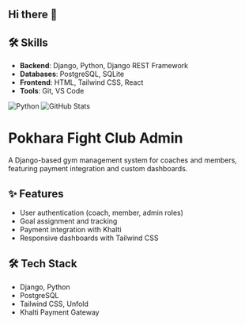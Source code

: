 ## Hi there 👋
## 🛠️ Skills
- **Backend**: Django, Python, Django REST Framework
- **Databases**: PostgreSQL, SQLite
- **Frontend**: HTML, Tailwind CSS, React
- **Tools**: Git, VS Code

![Python](https://img.shields.io/badge/-Python-3776AB?style=flat&logo=python)
![GitHub Stats](https://github-readme-stats.vercel.app/api?username=Yubrajgg&show_icons=true&theme=radical)

# Pokhara Fight Club Admin
A Django-based gym management system for coaches and members, featuring payment integration and custom dashboards.
## ✨ Features
- User authentication (coach, member, admin roles)
- Goal assignment and tracking
- Payment integration with Khalti
- Responsive dashboards with Tailwind CSS

## 🛠️ Tech Stack
- Django, Python
- PostgreSQL
- Tailwind CSS, Unfold
- Khalti Payment Gateway
